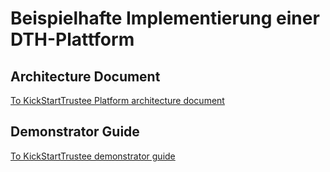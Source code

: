 # Beispielhafte Implementierung einer DTH-Plattform

## Architecture Document

[To KickStartTrustee Platform architecture document](<Architecture Document>)

## Demonstrator Guide

[To KickStartTrustee demonstrator guide](<Architecture Document>)
